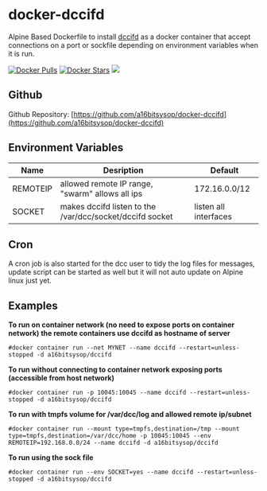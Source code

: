 # docker-dccifd
Alpine Based Dockerfile to install [dccifd](https://www.dcc-servers.net/dcc/) as a docker container that accept connections on a port or sockfile depending on environment variables when it is run.

[![Docker Pulls](https://img.shields.io/docker/pulls/a16bitsysop/dccifd.svg?style=flat-square)](https://hub.docker.com/r/a16bitsysop/dccifd/)
[![Docker Stars](https://img.shields.io/docker/stars/a16bitsysop/dccifd.svg?style=flat-square)](https://hub.docker.com/r/a16bitsysop/dccifd/)
[![](https://images.microbadger.com/badges/version/a16bitsysop/dccifd.svg)](https://microbadger.com/images/a16bitsysop/dccifd "Get your own version badge on microbadger.com")

## Github
Github Repository: [https://github.com/a16bitsysop/docker-dccifd](https://github.com/a16bitsysop/docker-dccifd)

## Environment Variables
| Name     | Desription                                               | Default               |
| -------- | -------------------------------------------------------- | --------------------- |
| REMOTEIP | allowed remote IP range, "swarm" allows all ips          | 172.16.0.0/12         |
| SOCKET   | makes dccifd listen to the /var/dcc/socket/dccifd socket | listen all interfaces |

## Cron
A cron job is also started for the dcc user to tidy the log files for messages, update script can be started as well but it will not auto update
on Alpine linux just yet.

## Examples
**To run on container network (no need to expose ports on container network) the remote containers use dccifd as hostname of server**
```
#docker container run --net MYNET --name dccifd --restart=unless-stopped -d a16bitsysop/dccifd
```

**To run without connecting to container network exposing ports (accessible from host network)**
```
#docker container run -p 10045:10045 --name dccifd --restart=unless-stopped -d a16bitsysop/dccifd
```

**To run with tmpfs volume for /var/dcc/log and allowed remote ip/subnet**
```
#docker container run --mount type=tmpfs,destination=/tmp --mount type=tmpfs,destination=/var/dcc/home -p 10045:10045 --env REMOTEIP=192.168.0.0/24 --name dccifd -d a16bitsysop/dccifd
```

**To run using the sock file**
```
#docker container run --env SOCKET=yes --name dccifd --restart=unless-stopped -d a16bitsysop/dccifd
```
